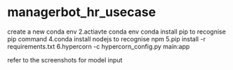 # managerbot_hr_usecase



create a new conda env
2.actiavte conda env
conda install pip to recognise pip command
4.conda install nodejs to recognise npm
5.pip install -r requirements.txt
6.hypercorn -c hypercorn_config.py main:app


refer to the screenshots for model input
